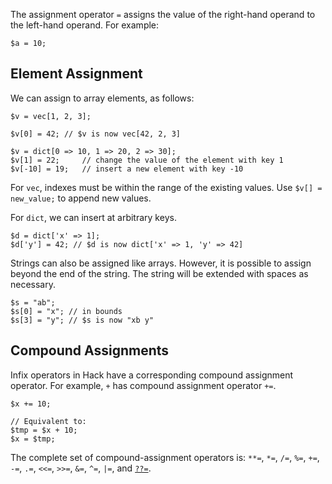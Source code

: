 The assignment operator `=` assigns the value of the right-hand operand to the left-hand operand.  For example:

```Hack
$a = 10;
```

## Element Assignment

We can assign to array elements, as follows:

```Hack
$v = vec[1, 2, 3];

$v[0] = 42; // $v is now vec[42, 2, 3]

$v = dict[0 => 10, 1 => 20, 2 => 30];
$v[1] = 22;     // change the value of the element with key 1
$v[-10] = 19;   // insert a new element with key -10
```

For `vec`, indexes must be within the range of the
existing values. Use `$v[] = new_value;` to append new values.

For `dict`, we can insert at arbitrary keys.

``` Hack
$d = dict['x' => 1];
$d['y'] = 42; // $d is now dict['x' => 1, 'y' => 42]
```

Strings can also be assigned like arrays. However, it is possible to
assign beyond the end of the string. The string will be extended with
spaces as necessary.

``` Hack
$s = "ab";
$s[0] = "x"; // in bounds
$s[3] = "y"; // $s is now "xb y"
```

## Compound Assignments

Infix operators in Hack have a corresponding compound assignment
operator. For example, `+` has compound assignment operator `+=`.

``` Hack
$x += 10;

// Equivalent to:
$tmp = $x + 10;
$x = $tmp;
```

The complete set of compound-assignment operators is: `**=`, `*=`, `/=`, `%=`, `+=`, `-=`, `.=`, `<<=`, `>>=`, `&=`, `^=`, `|=`, and
[`??=`](https://docs.hhvm.com/hack/expressions-and-operators/coalesce#coalescing-assignment-operator).
